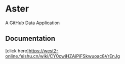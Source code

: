 # Aster
A GitHub Data Application

## Documentation
[click here]https://west2-online.feishu.cn/wiki/CY0cwiHZAiPiFSkwuoac8VrEnJg

